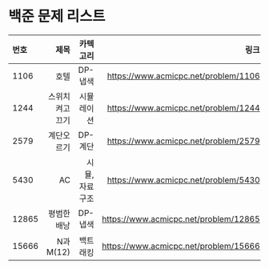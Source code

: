 # 백준 문제 리스트


|번호|제목|카텍고리|링크|
|:---|---:|---:|---:|
|1106|호텔|DP-냅색| https://www.acmicpc.net/problem/1106|
|1244|스위치 켜고 끄기|시뮬레이션|https://www.acmicpc.net/problem/1244|
|2579|계단오르기|DP-계단| https://www.acmicpc.net/problem/2579|
|5430|AC|시뮬, 자료 구조|https://www.acmicpc.net/problem/5430|
|12865|평범한 배낭| DP-냅색|https://www.acmicpc.net/problem/12865|
|15666|N과 M(12)|백트래킹|https://www.acmicpc.net/problem/15666|